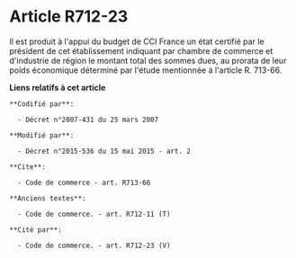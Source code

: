 # Article R712-23

Il est produit à l'appui du budget de CCI France un état certifié par le président de cet établissement indiquant par chambre
de commerce et d'industrie de région le montant total des sommes dues, au prorata de leur poids économique déterminé par
l'étude mentionnée à l'article R. 713-66.

**Liens relatifs à cet article**

	**Codifié par**:

	  - Décret n°2007-431 du 25 mars 2007

	**Modifié par**:

	  - Décret n°2015-536 du 15 mai 2015 - art. 2

	**Cite**:

	  - Code de commerce - art. R713-66

	**Anciens textes**:

	  - Code de commerce. - art. R712-11 (T)

	**Cité par**:

	  - Code de commerce. - art. R712-23 (V)
